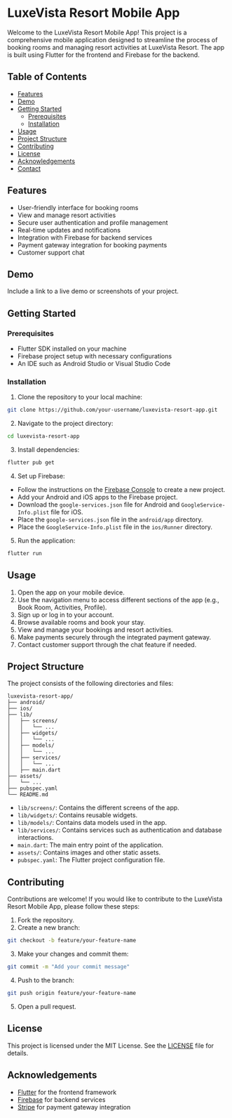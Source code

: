 # LuxeVista Resort Mobile App

Welcome to the LuxeVista Resort Mobile App! This project is a comprehensive mobile application designed to streamline the process of booking rooms and managing resort activities at LuxeVista Resort. The app is built using Flutter for the frontend and Firebase for the backend.

## Table of Contents

- [Features](#features)
- [Demo](#demo)
- [Getting Started](#getting-started)
  - [Prerequisites](#prerequisites)
  - [Installation](#installation)
- [Usage](#usage)
- [Project Structure](#project-structure)
- [Contributing](#contributing)
- [License](#license)
- [Acknowledgements](#acknowledgements)
- [Contact](#contact)

## Features

- User-friendly interface for booking rooms
- View and manage resort activities
- Secure user authentication and profile management
- Real-time updates and notifications
- Integration with Firebase for backend services
- Payment gateway integration for booking payments
- Customer support chat

## Demo

Include a link to a live demo or screenshots of your project.

## Getting Started

### Prerequisites

- Flutter SDK installed on your machine
- Firebase project setup with necessary configurations
- An IDE such as Android Studio or Visual Studio Code

### Installation

1. Clone the repository to your local machine:

```sh
git clone https://github.com/your-username/luxevista-resort-app.git
```

2. Navigate to the project directory:

```sh
cd luxevista-resort-app
```

3. Install dependencies:

```sh
flutter pub get
```

4. Set up Firebase:

- Follow the instructions on the [Firebase Console](https://console.firebase.google.com/) to create a new project.
- Add your Android and iOS apps to the Firebase project.
- Download the `google-services.json` file for Android and `GoogleService-Info.plist` file for iOS.
- Place the `google-services.json` file in the `android/app` directory.
- Place the `GoogleService-Info.plist` file in the `ios/Runner` directory.

5. Run the application:

```sh
flutter run
```

## Usage

1. Open the app on your mobile device.
2. Use the navigation menu to access different sections of the app (e.g., Book Room, Activities, Profile).
3. Sign up or log in to your account.
4. Browse available rooms and book your stay.
5. View and manage your bookings and resort activities.
6. Make payments securely through the integrated payment gateway.
7. Contact customer support through the chat feature if needed.

## Project Structure

The project consists of the following directories and files:

```
luxevista-resort-app/
├── android/
├── ios/
├── lib/
│   ├── screens/
│   │   └── ...
│   ├── widgets/
│   │   └── ...
│   ├── models/
│   │   └── ...
│   ├── services/
│   │   └── ...
│   ├── main.dart
├── assets/
│   └── ...
├── pubspec.yaml
└── README.md
```

- `lib/screens/`: Contains the different screens of the app.
- `lib/widgets/`: Contains reusable widgets.
- `lib/models/`: Contains data models used in the app.
- `lib/services/`: Contains services such as authentication and database interactions.
- `main.dart`: The main entry point of the application.
- `assets/`: Contains images and other static assets.
- `pubspec.yaml`: The Flutter project configuration file.

## Contributing

Contributions are welcome! If you would like to contribute to the LuxeVista Resort Mobile App, please follow these steps:

1. Fork the repository.
2. Create a new branch:

```sh
git checkout -b feature/your-feature-name
```

3. Make your changes and commit them:

```sh
git commit -m "Add your commit message"
```

4. Push to the branch:

```sh
git push origin feature/your-feature-name
```

5. Open a pull request.

## License

This project is licensed under the MIT License. See the [LICENSE](LICENSE) file for details.

## Acknowledgements

- [Flutter](https://flutter.dev/) for the frontend framework
- [Firebase](https://firebase.google.com/) for backend services
- [Stripe](https://stripe.com/) for payment gateway integration
